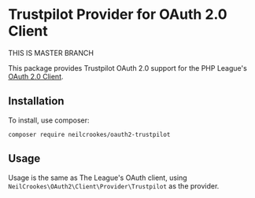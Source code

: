 # Trustpilot Provider for OAuth 2.0 Client

THIS IS MASTER BRANCH

This package provides Trustpilot OAuth 2.0 support for the PHP League's [OAuth 2.0 Client](https://github.com/thephpleague/oauth2-client).

## Installation

To install, use composer:

```
composer require neilcrookes/oauth2-trustpilot
```

## Usage

Usage is the same as The League's OAuth client, using `NeilCrookes\OAuth2\Client\Provider\Trustpilot` as the provider.

